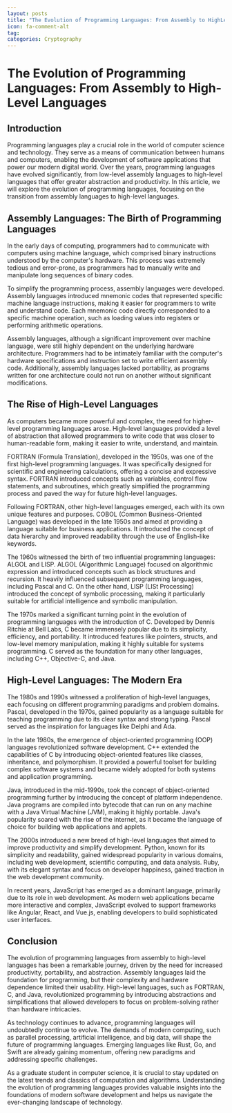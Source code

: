 ```yaml
---
layout: posts
title: "The Evolution of Programming Languages: From Assembly to HighLevel Languages"
icon: fa-comment-alt
tag:      
categories: Cryptography
---
```



# The Evolution of Programming Languages: From Assembly to High-Level Languages

## Introduction

Programming languages play a crucial role in the world of computer science and technology. They serve as a means of communication between humans and computers, enabling the development of software applications that power our modern digital world. Over the years, programming languages have evolved significantly, from low-level assembly languages to high-level languages that offer greater abstraction and productivity. In this article, we will explore the evolution of programming languages, focusing on the transition from assembly languages to high-level languages.

## Assembly Languages: The Birth of Programming Languages

In the early days of computing, programmers had to communicate with computers using machine language, which comprised binary instructions understood by the computer's hardware. This process was extremely tedious and error-prone, as programmers had to manually write and manipulate long sequences of binary codes.

To simplify the programming process, assembly languages were developed. Assembly languages introduced mnemonic codes that represented specific machine language instructions, making it easier for programmers to write and understand code. Each mnemonic code directly corresponded to a specific machine operation, such as loading values into registers or performing arithmetic operations.

Assembly languages, although a significant improvement over machine language, were still highly dependent on the underlying hardware architecture. Programmers had to be intimately familiar with the computer's hardware specifications and instruction set to write efficient assembly code. Additionally, assembly languages lacked portability, as programs written for one architecture could not run on another without significant modifications.

## The Rise of High-Level Languages

As computers became more powerful and complex, the need for higher-level programming languages arose. High-level languages provided a level of abstraction that allowed programmers to write code that was closer to human-readable form, making it easier to write, understand, and maintain.

FORTRAN (Formula Translation), developed in the 1950s, was one of the first high-level programming languages. It was specifically designed for scientific and engineering calculations, offering a concise and expressive syntax. FORTRAN introduced concepts such as variables, control flow statements, and subroutines, which greatly simplified the programming process and paved the way for future high-level languages.

Following FORTRAN, other high-level languages emerged, each with its own unique features and purposes. COBOL (Common Business-Oriented Language) was developed in the late 1950s and aimed at providing a language suitable for business applications. It introduced the concept of data hierarchy and improved readability through the use of English-like keywords.

The 1960s witnessed the birth of two influential programming languages: ALGOL and LISP. ALGOL (Algorithmic Language) focused on algorithmic expression and introduced concepts such as block structures and recursion. It heavily influenced subsequent programming languages, including Pascal and C. On the other hand, LISP (LISt Processing) introduced the concept of symbolic processing, making it particularly suitable for artificial intelligence and symbolic manipulation.

The 1970s marked a significant turning point in the evolution of programming languages with the introduction of C. Developed by Dennis Ritchie at Bell Labs, C became immensely popular due to its simplicity, efficiency, and portability. It introduced features like pointers, structs, and low-level memory manipulation, making it highly suitable for systems programming. C served as the foundation for many other languages, including C++, Objective-C, and Java.

## High-Level Languages: The Modern Era

The 1980s and 1990s witnessed a proliferation of high-level languages, each focusing on different programming paradigms and problem domains. Pascal, developed in the 1970s, gained popularity as a language suitable for teaching programming due to its clear syntax and strong typing. Pascal served as the inspiration for languages like Delphi and Ada.

In the late 1980s, the emergence of object-oriented programming (OOP) languages revolutionized software development. C++ extended the capabilities of C by introducing object-oriented features like classes, inheritance, and polymorphism. It provided a powerful toolset for building complex software systems and became widely adopted for both systems and application programming.

Java, introduced in the mid-1990s, took the concept of object-oriented programming further by introducing the concept of platform independence. Java programs are compiled into bytecode that can run on any machine with a Java Virtual Machine (JVM), making it highly portable. Java's popularity soared with the rise of the internet, as it became the language of choice for building web applications and applets.

The 2000s introduced a new breed of high-level languages that aimed to improve productivity and simplify development. Python, known for its simplicity and readability, gained widespread popularity in various domains, including web development, scientific computing, and data analysis. Ruby, with its elegant syntax and focus on developer happiness, gained traction in the web development community.

In recent years, JavaScript has emerged as a dominant language, primarily due to its role in web development. As modern web applications became more interactive and complex, JavaScript evolved to support frameworks like Angular, React, and Vue.js, enabling developers to build sophisticated user interfaces.

## Conclusion

The evolution of programming languages from assembly to high-level languages has been a remarkable journey, driven by the need for increased productivity, portability, and abstraction. Assembly languages laid the foundation for programming, but their complexity and hardware dependence limited their usability. High-level languages, such as FORTRAN, C, and Java, revolutionized programming by introducing abstractions and simplifications that allowed developers to focus on problem-solving rather than hardware intricacies.

As technology continues to advance, programming languages will undoubtedly continue to evolve. The demands of modern computing, such as parallel processing, artificial intelligence, and big data, will shape the future of programming languages. Emerging languages like Rust, Go, and Swift are already gaining momentum, offering new paradigms and addressing specific challenges.

As a graduate student in computer science, it is crucial to stay updated on the latest trends and classics of computation and algorithms. Understanding the evolution of programming languages provides valuable insights into the foundations of modern software development and helps us navigate the ever-changing landscape of technology.